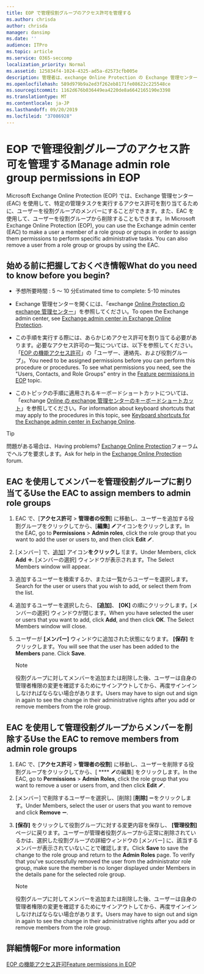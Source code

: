 ```yaml
---
title: EOP で管理役割グループのアクセス許可を管理する
ms.author: chrisda
author: chrisda
manager: dansimp
ms.date: ''
audience: ITPro
ms.topic: article
ms.service: O365-seccomp
localization_priority: Normal
ms.assetid: 125834f4-1024-4325-ad5a-d2573cfb005e
description: 管理者は、exchange Online Protection の Exchange 管理センター (EAC) でアクセス許可を割り当てる、または削除する方法を学習できます。
ms.openlocfilehash: 589d979b9a2ed3f262eb8171fe08622c225548ce
ms.sourcegitcommit: 1162d676b036449ea4220de8a6642165190e3398
ms.translationtype: MT
ms.contentlocale: ja-JP
ms.lasthandoff: 09/20/2019
ms.locfileid: "37086928"
---
```

# <a name="manage-admin-role-group-permissions-in-eop"></a><span data-ttu-id="93a50-103">EOP で管理役割グループのアクセス許可を管理する</span><span class="sxs-lookup"><span data-stu-id="93a50-103">Manage admin role group permissions in EOP</span></span>
  
<span data-ttu-id="93a50-p101">Microsoft Exchange Online Protection (EOP) では、Exchange 管理センター (EAC) を使用して、特定の管理タスクを実行するアクセス許可を割り当てるために、ユーザーを役割グループのメンバーにすることができます。また、EAC を使用して、ユーザーを役割グループから削除することもできます。</span><span class="sxs-lookup"><span data-stu-id="93a50-p101">In Microsoft Exchange Online Protection (EOP), you can use the Exchange admin center (EAC) to make a user a member of a role group or groups in order to assign them permissions to perform specific administrative tasks. You can also remove a user from a role group or groups by using the EAC.</span></span>
  
## <a name="what-do-you-need-to-know-before-you-begin"></a><span data-ttu-id="93a50-106">始める前に把握しておくべき情報</span><span class="sxs-lookup"><span data-stu-id="93a50-106">What do you need to know before you begin?</span></span>

- <span data-ttu-id="93a50-107">予想所要時間 : 5 ～ 10 分</span><span class="sxs-lookup"><span data-stu-id="93a50-107">Estimated time to complete: 5-10 minutes</span></span>

- <span data-ttu-id="93a50-108">Exchange 管理センターを開くには、「exchange [Online Protection の exchange 管理センター](exchange-admin-center-in-exchange-online-protection-eop.md)」を参照してください。</span><span class="sxs-lookup"><span data-stu-id="93a50-108">To open the Exchange admin center, see [Exchange admin center in Exchange Online Protection](exchange-admin-center-in-exchange-online-protection-eop.md).</span></span>

- <span data-ttu-id="93a50-p102">この手順を実行する際には、あらかじめアクセス許可を割り当てる必要があります。必要なアクセス許可の一覧については、以下を参照してください。「[EOP の機能アクセス許可](feature-permissions-in-eop.md)」の「ユーザー、連絡先、および役割グループ」。</span><span class="sxs-lookup"><span data-stu-id="93a50-p102">You need to be assigned permissions before you can perform this procedure or procedures. To see what permissions you need, see the "Users, Contacts, and Role Groups" entry in the [Feature permissions in EOP](feature-permissions-in-eop.md) topic.</span></span>

- <span data-ttu-id="93a50-111">このトピックの手順に適用されるキーボードショートカットについては、「exchange [Online の exchange 管理センターのキーボードショートカット](https://docs.microsoft.com/Exchange/accessibility/keyboard-shortcuts-in-admin-center)」を参照してください。</span><span class="sxs-lookup"><span data-stu-id="93a50-111">For information about keyboard shortcuts that may apply to the procedures in this topic, see [Keyboard shortcuts for the Exchange admin center in Exchange Online](https://docs.microsoft.com/Exchange/accessibility/keyboard-shortcuts-in-admin-center).</span></span>

> [!TIP]
> <span data-ttu-id="93a50-112">問題がある場合は、</span><span class="sxs-lookup"><span data-stu-id="93a50-112">Having problems?</span></span> <span data-ttu-id="93a50-113">[Exchange Online Protection](https://go.microsoft.com/fwlink/p/?linkId=285351)フォーラムでヘルプを要求します。</span><span class="sxs-lookup"><span data-stu-id="93a50-113">Ask for help in the [Exchange Online Protection](https://go.microsoft.com/fwlink/p/?linkId=285351) forum.</span></span>
  
## <a name="use-the-eac-to-assign-members-to-admin-role-groups"></a><span data-ttu-id="93a50-114">EAC を使用してメンバーを管理役割グループに割り当てる</span><span class="sxs-lookup"><span data-stu-id="93a50-114">Use the EAC to assign members to admin role groups</span></span>

1. <span data-ttu-id="93a50-115">EAC で、[**アクセス許可** \> **管理者の役割**] に移動し、ユーザーを追加する役割グループをクリックしてから、[**編集]** ![編集](../media/ITPro-EAC-EditIcon.gif)アイコンをクリックします。</span><span class="sxs-lookup"><span data-stu-id="93a50-115">In the EAC, go to **Permissions** \> **Admin roles**, click the role group that you want to add the user or users to, and then click **Edit** ![Edit icon](../media/ITPro-EAC-EditIcon.gif).</span></span>

2. <span data-ttu-id="93a50-116">[メンバー] で、[追加](../media/ITPro-EAC-AddIcon.gif)] アイコン**をクリックし** ![ます。</span><span class="sxs-lookup"><span data-stu-id="93a50-116">Under Members, click **Add** ![Add Icon](../media/ITPro-EAC-AddIcon.gif).</span></span> <span data-ttu-id="93a50-117">[メンバーの選択] ウィンドウが表示されます。</span><span class="sxs-lookup"><span data-stu-id="93a50-117">The Select Members window will appear.</span></span>

3. <span data-ttu-id="93a50-118">追加するユーザーを検索するか、または一覧からユーザーを選択します。</span><span class="sxs-lookup"><span data-stu-id="93a50-118">Search for the user or users that you wish to add, or select them from the list.</span></span>

4. <span data-ttu-id="93a50-p105">追加するユーザーを選択したら、 **[追加]**、 **[OK]** の順にクリックします。[メンバーの選択] ウィンドウが閉じます。</span><span class="sxs-lookup"><span data-stu-id="93a50-p105">When you have selected the user or users that you want to add, click **Add**, and then click **OK**. The Select Members window will close.</span></span>

5. <span data-ttu-id="93a50-p106">ユーザーが **[メンバー]** ウィンドウに追加された状態になります。 **[保存]** をクリックします。</span><span class="sxs-lookup"><span data-stu-id="93a50-p106">You will see that the user has been added to the **Members** pane. Click **Save**.</span></span>

   > [!NOTE]
   > <span data-ttu-id="93a50-123">役割グループに対してメンバーを追加または削除した後、ユーザーは自身の管理者権限の変更を確認するためにサインアウトしてから、再度サインインしなければならない場合があります。</span><span class="sxs-lookup"><span data-stu-id="93a50-123">Users may have to sign out and sign in again to see the change in their administrative rights after you add or remove members from the role group.</span></span> 
  
## <a name="use-the-eac-to-remove-members-from-admin-role-groups"></a><span data-ttu-id="93a50-124">EAC を使用して管理役割グループからメンバーを削除する</span><span class="sxs-lookup"><span data-stu-id="93a50-124">Use the EAC to remove members from admin role groups</span></span>

1. <span data-ttu-id="93a50-125">EAC で、[**アクセス許可** \> **管理者の役割**] に移動し、ユーザーを削除する役割グループをクリックしてから、[ \*\*\*\* ![編集アイコン](../media/ITPro-EAC-EditIcon.gif)の編集] をクリックします。</span><span class="sxs-lookup"><span data-stu-id="93a50-125">In the EAC, go to **Permissions** \> **Admin Roles**, click the role group that you want to remove a user or users from, and then click **Edit** ![Edit icon](../media/ITPro-EAC-EditIcon.gif).</span></span>

2. <span data-ttu-id="93a50-126">[メンバー] で削除するユーザーを選択し、[削除] [**削除]** ![アイコン](../media/ITPro-EAC-RemoveIcon.gif)をクリックします。</span><span class="sxs-lookup"><span data-stu-id="93a50-126">Under Members, select the user or users that you want to remove and click **Remove** ![Remove icon](../media/ITPro-EAC-RemoveIcon.gif).</span></span>

3. <span data-ttu-id="93a50-p107">**[保存]** をクリックして役割グループに対する変更内容を保存し、 **[管理役割]** ページに戻ります。ユーザーが管理者役割グループから正常に削除されているかは、選択した役割グループの詳細ウィンドウの [メンバー] に、該当するメンバーが表示されていないことで確認します。</span><span class="sxs-lookup"><span data-stu-id="93a50-p107">Click **Save** to save the change to the role group and return to the **Admin Roles** page. To verify that you've successfully removed the user from the administrator role group, make sure the member is no longer displayed under Members in the details pane for the selected role group.</span></span>

   > [!NOTE]
   > <span data-ttu-id="93a50-129">役割グループに対してメンバーを追加または削除した後、ユーザーは自身の管理者権限の変更を確認するためにサインアウトしてから、再度サインインしなければならない場合があります。</span><span class="sxs-lookup"><span data-stu-id="93a50-129">Users may have to sign out and sign in again to see the change in their administrative rights after you add or remove members from the role group.</span></span>
  
## <a name="for-more-information"></a><span data-ttu-id="93a50-130">詳細情報</span><span class="sxs-lookup"><span data-stu-id="93a50-130">For more information</span></span>

[<span data-ttu-id="93a50-131">EOP の機能アクセス許可</span><span class="sxs-lookup"><span data-stu-id="93a50-131">Feature permissions in EOP</span></span>](feature-permissions-in-eop.md)
